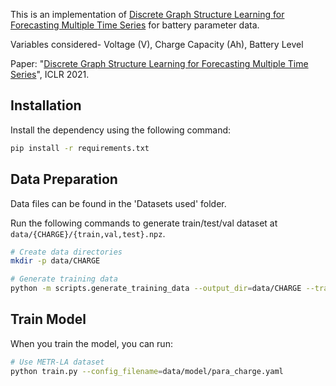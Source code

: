 This is an implementation of [Discrete Graph Structure Learning for Forecasting Multiple Time Series](https://github.com/chaoshangcs/GTS) for battery parameter data.

Variables considered- Voltage (V), Charge Capacity (Ah), Battery Level 

Paper: "[Discrete Graph Structure Learning for Forecasting Multiple Time Series](https://openreview.net/pdf?id=WEHSlH5mOk)", ICLR 2021.

## Installation

Install the dependency using the following command:

```bash
pip install -r requirements.txt
```

## Data Preparation

Data files can be found in the 'Datasets used' folder.

Run the following commands to generate train/test/val dataset at  `data/{CHARGE}/{train,val,test}.npz`.
```bash
# Create data directories
mkdir -p data/CHARGE

# Generate training data
python -m scripts.generate_training_data --output_dir=data/CHARGE --traffic_df_filename=data/charge.h5
```
## Train Model

When you train the model, you can run:

```bash
# Use METR-LA dataset
python train.py --config_filename=data/model/para_charge.yaml
```
